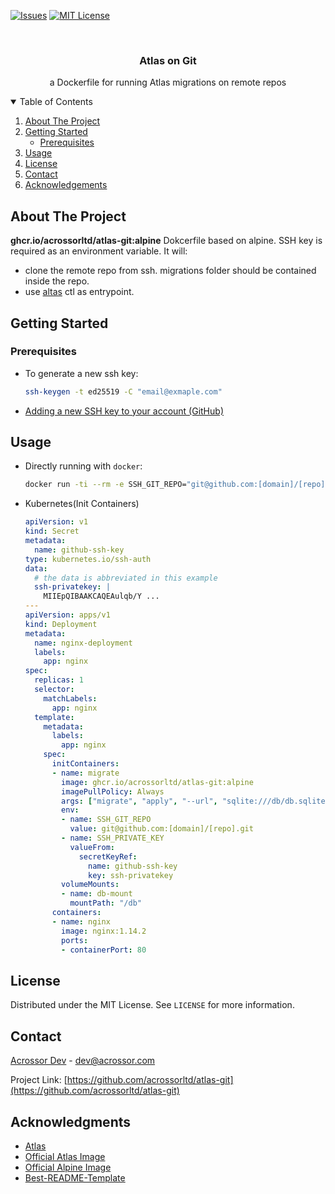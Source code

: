 
[![Issues][issues-shield]][issues-url]
[![MIT License][license-shield]][license-url]



<!-- PROJECT LOGO -->
<br />
<p align="center">

  <h3 align="center">Atlas on Git</h3>

  <p align="center">
    a Dockerfile for running Atlas migrations on remote repos
    <br />

  </p>
</p>



<!-- TABLE OF CONTENTS -->
<details open="open">
  <summary>Table of Contents</summary>
  <ol>
    <li>
      <a href="#about-the-project">About The Project</a>
    </li>
    <li>
      <a href="#getting-started">Getting Started</a>
      <ul>
        <li><a href="#prerequisites">Prerequisites</a></li>
      </ul>
    </li>
    <li><a href="#usage">Usage</a></li>
    <li><a href="#license">License</a></li>
    <li><a href="#contact">Contact</a></li>
    <li><a href="#acknowledgements">Acknowledgements</a></li>
  </ol>
</details>



<!-- ABOUT THE PROJECT -->
## About The Project
**ghcr.io/acrossorltd/atlas-git:alpine**
Dokcerfile based on alpine. SSH key is required as an environment variable.
It will:

* clone the remote repo from ssh. migrations folder should be contained inside the repo. 
* use [altas](https://atlasgo.io/) ctl as entrypoint.


<!-- GETTING STARTED -->
## Getting Started

### Prerequisites
* To generate a new ssh key:
  ```sh
  ssh-keygen -t ed25519 -C "email@exmaple.com"
  ```
* [Adding a new SSH key to your account (GitHub)](https://docs.github.com/en/authentication/connecting-to-github-with-ssh/adding-a-new-ssh-key-to-your-github-account)


<!-- USAGE EXAMPLES -->
## Usage

* Directly running with `docker`:
  ```sh
  docker run -ti --rm -e SSH_GIT_REPO="git@github.com:[domain]/[repo].git" -e SSH_PRIVATE_KEY="$(cat ./[rsa-key])" atlas-git:alpine migrate apply
  ```

* Kubernetes(Init Containers)
  ```yaml
  apiVersion: v1
  kind: Secret
  metadata:
    name: github-ssh-key
  type: kubernetes.io/ssh-auth
  data:
    # the data is abbreviated in this example
    ssh-privatekey: |
      MIIEpQIBAAKCAQEAulqb/Y ...
  ---
  apiVersion: apps/v1
  kind: Deployment
  metadata:
    name: nginx-deployment
    labels:
      app: nginx
  spec:
    replicas: 1
    selector:
      matchLabels:
        app: nginx
    template:
      metadata:
        labels:
          app: nginx
      spec:
        initContainers:
        - name: migrate
          image: ghcr.io/acrossorltd/atlas-git:alpine
          imagePullPolicy: Always
          args: ["migrate", "apply", "--url", "sqlite:///db/db.sqlite3"]
          env:
          - name: SSH_GIT_REPO
            value: git@github.com:[domain]/[repo].git
          - name: SSH_PRIVATE_KEY
            valueFrom:
              secretKeyRef:
                name: github-ssh-key
                key: ssh-privatekey
          volumeMounts:
          - name: db-mount
            mountPath: "/db"
        containers:
        - name: nginx
          image: nginx:1.14.2
          ports:
          - containerPort: 80
  ```


<!-- LICENSE -->
## License

Distributed under the MIT License. See `LICENSE` for more information.



<!-- CONTACT -->
## Contact

[Acrossor Dev](https://acrossor.com/your_username) - dev@acrossor.com

Project Link: [https://github.com/acrossorltd/atlas-git](https://github.com/acrossorltd/atlas-git)



<!-- ACKNOWLEDGEMENTS -->
## Acknowledgments
* [Atlas](https://atlasgo.io/)
* [Official Atlas Image](https://hub.docker.com/r/arigaio/atlas)
* [Official Alpine Image](https://hub.docker.com/_/alpine)
* [Best-README-Template](https://github.com/othneildrew/Best-README-Template)





<!-- MARKDOWN LINKS & IMAGES -->
<!-- https://www.markdownguide.org/basic-syntax/#reference-style-links -->
[issues-shield]: https://img.shields.io/github/issues/othneildrew/Best-README-Template.svg?style=for-the-badge
[issues-url]: https://github.com/acrossorltd/atlas-git/issues
[license-shield]: https://img.shields.io/github/license/othneildrew/Best-README-Template.svg?style=for-the-badge
[license-url]: https://github.com/acrossorltd/atlas-git/blob/master/LICENSE.txt
